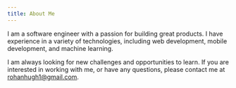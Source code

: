 ```yaml
---
title: About Me
---
```


I am a software engineer with a passion for building great products. I have experience in a variety of technologies, including web development, mobile development, and machine learning.

I am always looking for new challenges and opportunities to learn. If you are interested in working with me, or have any questions, please contact me at [rohanhugh1@gmail.com]().
